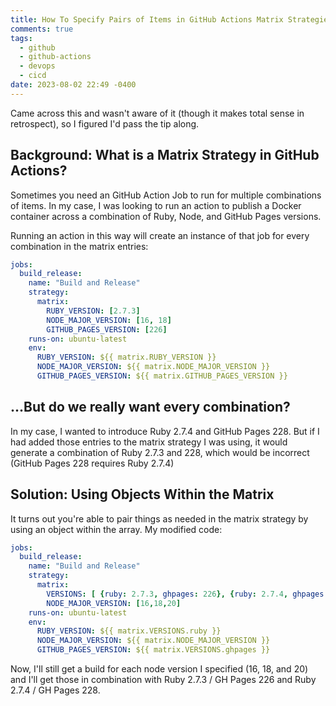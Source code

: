 ```yaml
---
title: How To Specify Pairs of Items in GitHub Actions Matrix Strategies
comments: true
tags:
  - github
  - github-actions
  - devops
  - cicd
date: 2023-08-02 22:49 -0400
---
```

Came across this and wasn't aware of it (though it makes total sense in retrospect), so I figured I'd pass the tip along.

## Background: What is a Matrix Strategy in GitHub Actions?

Sometimes you need an GitHub Action Job to run for multiple combinations of items. In my case, I was looking to run an action to publish a Docker container across a combination of Ruby, Node, and GitHub Pages versions.

Running an action in this way will create an instance of that job for every combination in the matrix entries:

```yaml
jobs:
  build_release:
    name: "Build and Release"
    strategy:
      matrix:
        RUBY_VERSION: [2.7.3]
        NODE_MAJOR_VERSION: [16, 18]
        GITHUB_PAGES_VERSION: [226]
    runs-on: ubuntu-latest
    env:
      RUBY_VERSION: ${{ matrix.RUBY_VERSION }}
      NODE_MAJOR_VERSION: ${{ matrix.NODE_MAJOR_VERSION }}
      GITHUB_PAGES_VERSION: ${{ matrix.GITHUB_PAGES_VERSION }}
```

## ...But do we really want every combination?

In my case, I wanted to introduce Ruby 2.7.4 and GitHub Pages 228. But if I had added those entries to the matrix strategy I was using, it would generate a combination of Ruby 2.7.3 and 228, which would be incorrect (GitHub Pages 228 requires Ruby 2.7.4)

## Solution: Using Objects Within the Matrix

It turns out you're able to pair things as needed in the matrix strategy by using an object within the array. My modified code:

```yaml
jobs:
  build_release:
    name: "Build and Release"
    strategy:
      matrix:
        VERSIONS: [ {ruby: 2.7.3, ghpages: 226}, {ruby: 2.7.4, ghpages: 228}]
        NODE_MAJOR_VERSION: [16,18,20]
    runs-on: ubuntu-latest
    env:
      RUBY_VERSION: ${{ matrix.VERSIONS.ruby }}
      NODE_MAJOR_VERSION: ${{ matrix.NODE_MAJOR_VERSION }}
      GITHUB_PAGES_VERSION: ${{ matrix.VERSIONS.ghpages }}
```

Now, I'll still get a build for each node version I specified (16, 18, and 20) and I'll get those in combination with Ruby 2.7.3 / GH Pages 226 and Ruby 2.7.4 / GH Pages 228.
